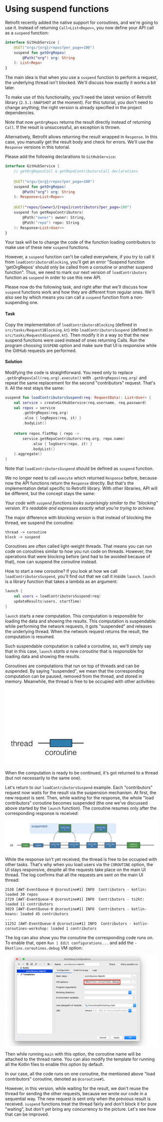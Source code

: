 # Using suspend functions

Retrofit recently added the native support for coroutines, and we're going to use it.
Instead of returning `Call<List<Repo>>`, you now define your API call as a `suspend` function:

```kotlin
interface GitHubService {
    @GET("orgs/{org}/repos?per_page=100")
    suspend fun getOrgRepos(
        @Path("org") org: String
    ): List<Repo>
}
```

The main idea is that when you use a `suspend` function to perform a request, the underlying thread isn't blocked.
We'll discuss how exactly it works a bit later. 

To make use of this functionality, you'll need the latest version of Retrofit library (`2.5.1-SNAPSHOT` at the moment).
For this tutorial, you don't need to change anything; the right version is already specified in the project dependencies. 

Note that now `getOrgRepos` returns the result directly instead of returning `Call`.
If the result is unsuccessful, an exception is thrown.

Alternatively, Retrofit allows returning the result wrapped in `Response`.
In this case, you manually get the result body and check for errors.
We'll use the `Response` versions in this tutorial. 

Please add the following declarations to `GitHubService`:

```kotlin
interface GitHubService {
    // getOrgReposCall & getRepoContributorsCall declarations
    
    @GET("orgs/{org}/repos?per_page=100")
    suspend fun getOrgRepos(
        @Path("org") org: String
    ): Response<List<Repo>>

    @GET("repos/{owner}/{repo}/contributors?per_page=100")
    suspend fun getRepoContributors(
        @Path("owner") owner: String,
        @Path("repo") repo: String
    ): Response<List<User>>
}
```

Your task will be to change the code of the function loading contributors to make use of these new `suspend` functions.
 
However, a `suspend` function can't be called everywhere,
if you try to call it from `loadContributorsBlocking`, you'll get an error
"Suspend function 'getOrgRepos' should only be called from a coroutine or another suspend function".
Thus, we need to mark our next version of `loadContributors` function as `suspend` in order to use this new API.

Please now do the following task, and right after that we'll discuss how `suspend` functions work and how
they are different from regular ones.
We'll also see by which means you can call a `suspend` function from a non-suspending one.

#### Task

Copy the implementation of `loadContributorsBlocking` (defined in `src/tasks/Request1Blocking.kt`)
into `loadContributorsSuspend` (defined in `src/tasks/Request4Suspend.kt`).
Then modify it in a way so that the new suspend functions were used instead of ones returning Calls.
Run the program choosing `SUSPEND` option and make sure that UI is responsive while the GitHub requests are performed. 

#### Solution

Modifying the code is straightforward.
You need only to replace `.getOrgReposCall(req.org).execute()` with `.getOrgRepos(req.org)`
and repeat the same replacement for the second "contributors" request.
That's it.
All the rest stays the same: 

```kotlin
suspend fun loadContributorsSuspend(req: RequestData): List<User> {
    val service = createGitHubService(req.username, req.password)
    val repos = service
        .getOrgRepos(req.org)
        .also { logRepos(req, it) }
        .bodyList()

    return repos.flatMap { repo ->
        service.getRepoContributors(req.org, repo.name)
            .also { logUsers(repo, it) }
            .bodyList()
    }.aggregate()
}
```

Note that `loadContributorsSuspend` should be defined as `suspend` function.

We no longer need to call `execute` which returned `Response` before, because now the API functions return the `Response`
directly.
But that's the implementation detail specific to Retrofit library.
With other libraries, API will be different, but the concept stays the same:

_Your code with `suspend` functions looks surprisingly similar to the "blocking" version.
It's readable and expresses exactly what you're trying to achieve._

The major difference with blocking version is that instead of blocking the thread, we suspend the coroutine:

```
thread -> coroutine
block -> suspend
```

Coroutines are often called light-weight threads.
That means you can run code on coroutines similar to how you run code on threads.
However, the operations that were blocking before (and had to be avoided because of that),
now can suspend the coroutine instead.

How to start a new coroutine?
If you look at how we call `loadContributorsSuspend`, you'll find out that we call it inside `launch`.
`launch` is a library function that takes a lambda as an argument: 

```kotlin
launch {
    val users = loadContributorsSuspend(req)
    updateResults(users, startTime)
}
```

`launch` starts a new computation.
This computation is responsible for loading the data and showing the results.
This computation is suspendable: while performing the network requests, it gots "suspended"
and releases the underlying thread.
When the network request returns the result, the computation is resumed.

Such suspendable computation is called a coroutine,
so, we'll simply say that in this case, `launch` _starts a new coroutine_ that is responsible
for loading data and showing the results.

Coroutines are computations that run on top of threads and can be suspended.
By saying "suspended", we mean that the corresponding computation can be paused,
removed from the thread, and stored in memory.
Meanwhile, the thread is free to be occupied with other activities:

![](./assets/4-suspend/SuspensionProcess.gif)

When the computation is ready to be continued, it's got returned to a thread (but not necessarily to the same one). 

Let's return to our `loadContributorsSuspend` example.
Each "contributors" request now waits for the result via the suspension mechanism.
At first, the new request is sent.
Then, while waiting for the response, the whole "load contributors" coroutine becomes suspended
(the one we've discussed above started by the `launch` function). 
The coroutine resumes only after the corresponding response is received:

![](./assets/4-suspend/SuspendRequests.png)

While the response isn't yet received, the thread is free to be occupied with other tasks.
That's why when you load users via the `COROUTINE` option, the UI stays responsive, despite all the requests
take place on the main UI thread.
The log confirms that all the requests are sent on the main UI thread:

```
2538 [AWT-EventQueue-0 @coroutine#1] INFO  Contributors - kotlin: loaded 30 repos
2729 [AWT-EventQueue-0 @coroutine#1] INFO  Contributors - ts2kt: loaded 11 contributors
3029 [AWT-EventQueue-0 @coroutine#1] INFO  Contributors - kotlin-koans: loaded 45 contributors
...
11252 [AWT-EventQueue-0 @coroutine#1] INFO  Contributors - kotlin-coroutines-workshop: loaded 1 contributors
```

The log can also show you the coroutine the corresponding code runs on.
To enable that, open `Run | Edit configurations...` and add the `-Dkotlinx.coroutines.debug` VM option:

![](./assets/4-suspend/RunConfiguration.png)

Then while running `main` with this option, the coroutine name will be attached to the thread name.
You can also modify the template for running all the Kotlin files to enable this option by default.

In our case, all the code runs on one coroutine,
the mentioned above "load contributors" coroutine, denoted as `@coroutine#1`.

However, in this version, while waiting for the result, we don't reuse the thread for sending the other requests,
because we wrote our code in a sequential way. The new request is sent only when the previous result is received.
`suspend` functions treat the thread fairly and don't block it for pure "waiting",
but don't yet bring any concurrency to the picture. Let's see how that can be improved.
